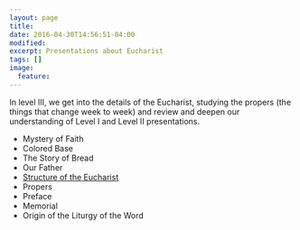 ```yaml
---
layout: page
title:
date: 2016-04-30T14:56:51-04:00
modified:
excerpt: Presentations about Eucharist
tags: []
image:
  feature:
---
```


In level III, we get into the details of the Eucharist, studying the propers (the things that change week to week) and review and deepen our understanding of Level I and Level II presentations.

* Mystery of Faith
* Colored Base
* The Story of Bread
* Our Father
* [Structure of the Eucharist](StructureOfEucharist)
* Propers
* Preface
* Memorial
* Origin of the Liturgy of the Word
